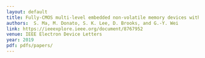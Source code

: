 ```yaml
---
layout: default
title: Fully-CMOS multi-level embedded non-volatile memory devices with reliable long-term retention for efficient storage of neural network weights 
authors:  S. Ma, M. Donato, S. K. Lee, D. Brooks, and G.-Y. Wei 
link: https://ieeexplore.ieee.org/document/8767952
venue: IEEE Electron Device Letters
year: 2019
pdf: pdfs/papers/
---
```

